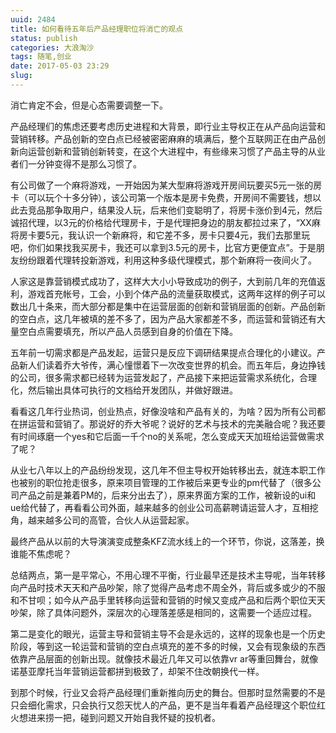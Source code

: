 ```yaml
---
uuid: 2484
title: 如何看待五年后产品经理职位将消亡的观点
status: publish
categories: 大浪淘沙
tags: 随笔,创业
date: 2017-05-03 23:29
slug: 
---
```


消亡肯定不会，但是心态需要调整一下。

产品经理们的焦虑还要考虑历史进程和大背景，即行业主导权正在从产品向运营和营销转移。产品创新的空白点已经被密密麻麻的填满后，整个互联网正在由产品创新向运营创新和营销创新转变，在这个大进程中，有些缘来习惯了产品主导的从业者们一分钟变得不是那么习惯了。

有公司做了一个麻将游戏，一开始因为某大型麻将游戏开房间玩要买5元一张的房卡（可以玩个十多分钟），该公司第一个版本是房卡免费，开房间不需要钱，想以此去竞品那争取用户，结果没人玩，后来他们变聪明了，将房卡涨价到4元，然后诚招代理，以3元的价格给代理房卡，于是代理把身边的朋友都拉过来了，“XX麻将房卡要5元，我认识一个新麻将，和它差不多，房卡只要4元，我们去那里玩吧，你们如果找我买房卡，我还可以拿到3.5元的房卡，比官方更便宜点”。于是朋友纷纷跟着代理转投新游戏，利用这种多级代理模式，那个新麻将一夜间火了。

人家这是靠营销模式成功了，这样大大小小导致成功的例子，大到前几年的充值返利，游戏首充帐号，工会，小到个体产品的流量获取模式，这两年这样的例子可以数出几十条来，而大部分都是集中在运营层面的创新和营销层面的创新。产品创新的空白点，这几年被填的差不多了，因为产品大家都差不多，而运营和营销还有大量空白点需要填充，所以产品人员感到自身的价值在下降。

<!--more-->

五年前一切需求都是产品发起，运营只是反应下调研结果提点合理化的小建议。产品新人们读着乔大爷传，满心憧憬着下一次改变世界的机会。而五年后，身边挣钱的公司，很多需求都已经转为运营发起了，产品接下来把运营需求系统化，合理化，然后输出具体可执行的文档给开发团队，并做好跟进。

看看这几年行业热词，创业热点，好像没啥和产品有关的，为啥？因为所有公司都在拼运营和营销了。那说好的乔大爷呢？说好的艺术与技术的完美融合呢？我还要有时间琢磨一个yes和它后面一千个no的关系呢，怎么变成天天加班给运营做需求了呢？

从业七八年以上的产品纷纷发现，这几年不但主导权开始转移出去，就连本职工作也被别的职位抢走很多，原来项目管理的工作被后来更专业的pm代替了（很多公司产品之前是兼着PM的，后来分出去了），原来界面方案的工作，被新设的ui和ue给代替了，再看看公司外面，越来越多的创业公司高薪聘请运营人才，互相挖角，越来越多公司的高管，合伙人从运营起家。

最终产品从以前的大导演演变成整条KFZ流水线上的一个环节，你说，这落差，换谁能不焦虑呢？

总结两点，第一是平常心，不用心理不平衡，行业最早还是技术主导呢，当年转移向产品时技术天天和产品吵架，除了觉得产品考虑不周全外，背后或多或少的不服和不甘呗；如今从产品手里转移向运营和营销的时候又变成产品和后两个职位天天吵架，除了具体问题外，深层次的心理落差感是相同的，这需要一个适应过程。

第二是变化的眼光，运营主导和营销主导不会是永远的，这样的现象也是一个历史阶段，等到这一轮运营和营销的空白点填充的差不多的时候，又会有现象级的东西依靠产品层面的创新出现。就像技术最近几年又可以依靠vr ar等重回舞台，就像诺基亚摩托当年营销运营都拼到极致了，却架不住改朝换代一样。

到那个时候，行业又会将产品经理们重新推向历史的舞台。但那时显然需要的不是只会细化需求，只会执行又怨天忧人的产品，更不是当年看着产品经理这个职位红火想进来捞一把，碰到问题又开始自我怀疑的投机者。
